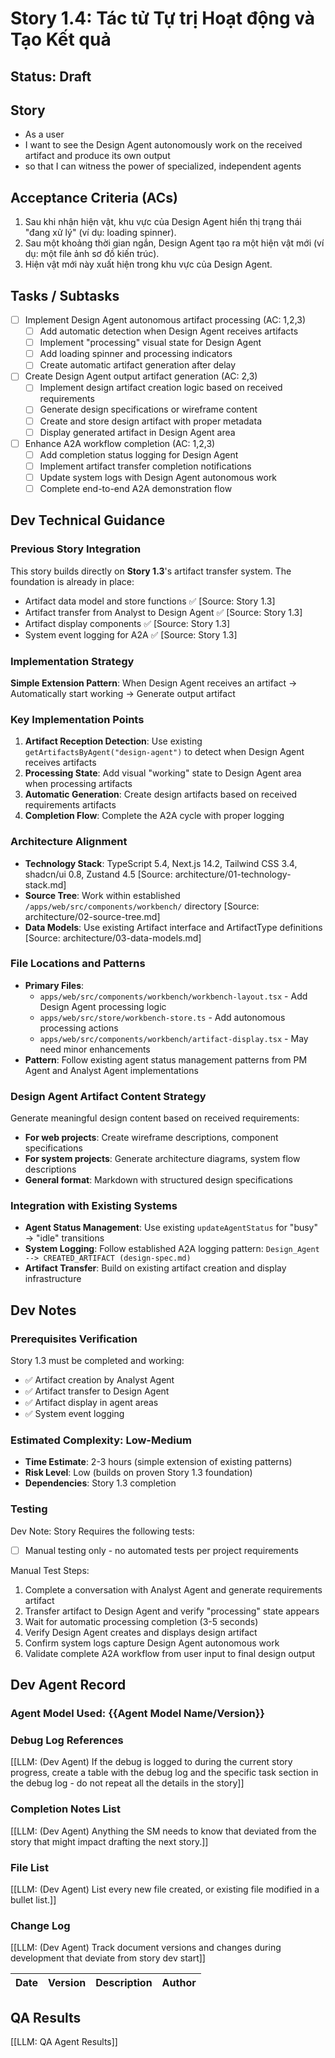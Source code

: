 # Story 1.4: Tác tử Tự trị Hoạt động và Tạo Kết quả

## Status: Draft

## Story

- As a user
- I want to see the Design Agent autonomously work on the received artifact and produce its own output
- so that I can witness the power of specialized, independent agents

## Acceptance Criteria (ACs)

1. Sau khi nhận hiện vật, khu vực của Design Agent hiển thị trạng thái "đang xử lý" (ví dụ: loading spinner).
2. Sau một khoảng thời gian ngắn, Design Agent tạo ra một hiện vật mới (ví dụ: một file ảnh sơ đồ kiến trúc).
3. Hiện vật mới này xuất hiện trong khu vực của Design Agent.

## Tasks / Subtasks

- [ ] Implement Design Agent autonomous artifact processing (AC: 1,2,3)
  - [ ] Add automatic detection when Design Agent receives artifacts
  - [ ] Implement "processing" visual state for Design Agent
  - [ ] Add loading spinner and processing indicators
  - [ ] Create automatic artifact generation after delay

- [ ] Create Design Agent output artifact generation (AC: 2,3)
  - [ ] Implement design artifact creation logic based on received requirements
  - [ ] Generate design specifications or wireframe content
  - [ ] Create and store design artifact with proper metadata
  - [ ] Display generated artifact in Design Agent area

- [ ] Enhance A2A workflow completion (AC: 1,2,3)
  - [ ] Add completion status logging for Design Agent
  - [ ] Implement artifact transfer completion notifications
  - [ ] Update system logs with Design Agent autonomous work
  - [ ] Complete end-to-end A2A demonstration flow

## Dev Technical Guidance

### Previous Story Integration
This story builds directly on **Story 1.3**'s artifact transfer system. The foundation is already in place:
- Artifact data model and store functions ✅ [Source: Story 1.3]
- Artifact transfer from Analyst to Design Agent ✅ [Source: Story 1.3] 
- Artifact display components ✅ [Source: Story 1.3]
- System event logging for A2A ✅ [Source: Story 1.3]

### Implementation Strategy
**Simple Extension Pattern**: When Design Agent receives an artifact → Automatically start working → Generate output artifact

### Key Implementation Points
1. **Artifact Reception Detection**: Use existing `getArtifactsByAgent("design-agent")` to detect when Design Agent receives artifacts
2. **Processing State**: Add visual "working" state to Design Agent area when processing artifacts
3. **Automatic Generation**: Create design artifacts based on received requirements artifacts
4. **Completion Flow**: Complete the A2A cycle with proper logging

### Architecture Alignment
- **Technology Stack**: TypeScript 5.4, Next.js 14.2, Tailwind CSS 3.4, shadcn/ui 0.8, Zustand 4.5 [Source: architecture/01-technology-stack.md]
- **Source Tree**: Work within established `/apps/web/src/components/workbench/` directory [Source: architecture/02-source-tree.md]
- **Data Models**: Use existing Artifact interface and ArtifactType definitions [Source: architecture/03-data-models.md]

### File Locations and Patterns
- **Primary Files**: 
  - `apps/web/src/components/workbench/workbench-layout.tsx` - Add Design Agent processing logic
  - `apps/web/src/store/workbench-store.ts` - Add autonomous processing actions
  - `apps/web/src/components/workbench/artifact-display.tsx` - May need minor enhancements
- **Pattern**: Follow existing agent status management patterns from PM Agent and Analyst Agent implementations

### Design Agent Artifact Content Strategy
Generate meaningful design content based on received requirements:
- **For web projects**: Create wireframe descriptions, component specifications
- **For system projects**: Generate architecture diagrams, system flow descriptions  
- **General format**: Markdown with structured design specifications

### Integration with Existing Systems
- **Agent Status Management**: Use existing `updateAgentStatus` for "busy" → "idle" transitions
- **System Logging**: Follow established A2A logging pattern: `Design_Agent --> CREATED_ARTIFACT (design-spec.md)`
- **Artifact Transfer**: Build on existing artifact creation and display infrastructure

## Dev Notes

### Prerequisites Verification
Story 1.3 must be completed and working:
- ✅ Artifact creation by Analyst Agent
- ✅ Artifact transfer to Design Agent  
- ✅ Artifact display in agent areas
- ✅ System event logging

### Estimated Complexity: Low-Medium
- **Time Estimate**: 2-3 hours (simple extension of existing patterns)
- **Risk Level**: Low (builds on proven Story 1.3 foundation)
- **Dependencies**: Story 1.3 completion

### Testing

Dev Note: Story Requires the following tests:

- [ ] Manual testing only - no automated tests per project requirements

Manual Test Steps:
1. Complete a conversation with Analyst Agent and generate requirements artifact
2. Transfer artifact to Design Agent and verify "processing" state appears
3. Wait for automatic processing completion (3-5 seconds)
4. Verify Design Agent creates and displays design artifact
5. Confirm system logs capture Design Agent autonomous work
6. Validate complete A2A workflow from user input to final design output

## Dev Agent Record

### Agent Model Used: {{Agent Model Name/Version}}

### Debug Log References

[[LLM: (Dev Agent) If the debug is logged to during the current story progress, create a table with the debug log and the specific task section in the debug log - do not repeat all the details in the story]]

### Completion Notes List

[[LLM: (Dev Agent) Anything the SM needs to know that deviated from the story that might impact drafting the next story.]]

### File List

[[LLM: (Dev Agent) List every new file created, or existing file modified in a bullet list.]]

### Change Log

[[LLM: (Dev Agent) Track document versions and changes during development that deviate from story dev start]]

| Date | Version | Description | Author |
| :--- | :------ | :---------- | :----- |

## QA Results

[[LLM: QA Agent Results]]
